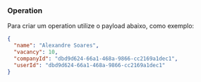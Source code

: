 ### Operation
Para criar um operation  utilize o payload abaixo, como exemplo:

```json
{
  "name": "Alexandre Soares",
  "vacancy": 10,
  "companyId": "dbd9d624-66a1-468a-9866-cc2169a1dec1",
  "userId": "dbd9d624-66a1-468a-9866-cc2169a1dec1"
}
```
